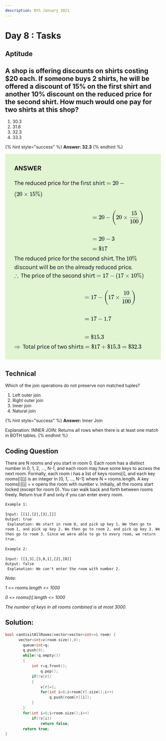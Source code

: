 ```yaml
---
description: 8th January 2021
---
```


# Day 8 : Tasks

## Aptitude

## A shop is offering discounts on shirts costing $20 each. If someone buys 2 shirts, he will be offered a discount of 15% on the first shirt and another 10% discount on the reduced price for the second shirt. How much would one pay for two shirts at this shop?

1. 30.3
2. 31.6
3. 32.3
4. 33.3

{% hint style="success" %}
**Answer: 32.3**
{% endhint %}

![](../../.gitbook/assets/whatsapp-image-2021-01-08-at-11.37.32-pm.jpeg)

## Technical

Which of the join operations do not preserve non matched tuples? 

1. Left outer join
2. Right outer join
3. Inner join 
4. Natural join

{% hint style="success" %}
**Answer:** Inner Join

Explanation: INNER JOIN: Returns all rows when there is at least one match in BOTH tables.
{% endhint %}

## Coding Question

There are N rooms and you start in room 0. Each room has a distinct number in 0, 1, 2, ..., N-1, and each room may have some keys to access the next room. Formally, each room i has a list of keys rooms\[i\], and each key rooms\[i\]\[j\] is an integer in \[0, 1, ..., N-1\] where N = rooms.length. A key rooms\[i\]\[j\] = v opens the room with number v. Initially, all the rooms start locked \(except for room 0\). You can walk back and forth between rooms freely. Return true if and only if you can enter every room.

```text
Example 1:

Input: [[1],[2],[3],[]] 
Output: true
 Explanation: We start in room 0, and pick up key 1. We then go to room 1, and pick up key 2. We then go to room 2, and pick up key 3. We then go to room 3. Since we were able to go to every room, we return true. 

Example 2:

Input: [[1,3],[3,0,1],[2],[0]] 
Output: false
 Explanation: We can't enter the room with number 2. 
```

_Note:_

_1 &lt;= rooms.length &lt;= 1000_

_0 &lt;= rooms\[i\].length &lt;= 1000_

_The number of keys in all rooms combined is at most 3000._

## Solution:

```cpp
bool canVisitAllRooms(vector<vector<int>>& room) {
      vector<int>v(room.size(),0);
        queue<int>q;
        q.push(0);
        while(!q.empty())
        {
            int r=q.front();
                q.pop();
            if(!v[r])
            {
                v[r]=1;
                for(int i=0;i<room[r].size();i++)
                    q.push(room[r][i]);
            }
        }
        for(int i=0;i<room.size();i++)
            if(!v[i])
                return false;
        return true;
}
```

